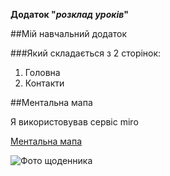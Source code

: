 **Додаток "_розклад уроків_"**

##Мій навчальний додаток

###Який складається з 2 сторінок:

1. Головна
1. Контакти

##Ментальна мапа

Я використовував сервіс miro

[Ментальна мапа](https://miro.com/welcomeonboard/b2VLSzZON2JYRGJWMkwzdXNEOTNPaHY5VU5oV1JCNUZzRzhGWDc3aXNlWjU4VVVhQm1IOTFoTDQwaE1jZVF2SXwzNDU4NzY0NjA2MTA4NzMxOTE4fDI=?share_link_id=968845809671)

![Фото щоденника](https://www.brunnen.com.ua/sites/default/files/slide/01%20copy%20%287%29.jpg)
